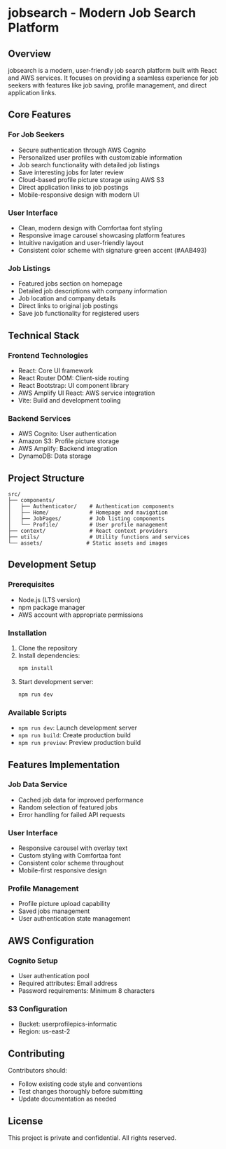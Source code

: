 # jobsearch - Modern Job Search Platform

## Overview

jobsearch is a modern, user-friendly job search platform built with React and AWS services. It focuses on providing a seamless experience for job seekers with features like job saving, profile management, and direct application links.

## Core Features

### For Job Seekers
- Secure authentication through AWS Cognito
- Personalized user profiles with customizable information
- Job search functionality with detailed job listings
- Save interesting jobs for later review
- Cloud-based profile picture storage using AWS S3
- Direct application links to job postings
- Mobile-responsive design with modern UI

### User Interface
- Clean, modern design with Comfortaa font styling
- Responsive image carousel showcasing platform features
- Intuitive navigation and user-friendly layout
- Consistent color scheme with signature green accent (#AAB493)

### Job Listings
- Featured jobs section on homepage
- Detailed job descriptions with company information
- Job location and company details
- Direct links to original job postings
- Save job functionality for registered users

## Technical Stack

### Frontend Technologies
- React: Core UI framework
- React Router DOM: Client-side routing
- React Bootstrap: UI component library
- AWS Amplify UI React: AWS service integration
- Vite: Build and development tooling

### Backend Services
- AWS Cognito: User authentication
- Amazon S3: Profile picture storage
- AWS Amplify: Backend integration
- DynamoDB: Data storage

## Project Structure

```
src/
├── components/
│   ├── Authenticator/    # Authentication components
│   ├── Home/             # Homepage and navigation
│   ├── JobPages/         # Job listing components
│   └── Profile/          # User profile management
├── context/              # React context providers
├── utils/                # Utility functions and services
└── assets/              # Static assets and images
```

## Development Setup

### Prerequisites
- Node.js (LTS version)
- npm package manager
- AWS account with appropriate permissions

### Installation
1. Clone the repository
2. Install dependencies:
   ```bash
   npm install
   ```
3. Start development server:
   ```bash
   npm run dev
   ```

### Available Scripts
- `npm run dev`: Launch development server
- `npm run build`: Create production build
- `npm run preview`: Preview production build

## Features Implementation

### Job Data Service
- Cached job data for improved performance
- Random selection of featured jobs
- Error handling for failed API requests

### User Interface
- Responsive carousel with overlay text
- Custom styling with Comfortaa font
- Consistent color scheme throughout
- Mobile-first responsive design

### Profile Management
- Profile picture upload capability
- Saved jobs management
- User authentication state management

## AWS Configuration

### Cognito Setup
- User authentication pool
- Required attributes: Email address
- Password requirements: Minimum 8 characters

### S3 Configuration
- Bucket: userprofilepics-informatic
- Region: us-east-2

## Contributing

Contributors should:
- Follow existing code style and conventions
- Test changes thoroughly before submitting
- Update documentation as needed

## License

This project is private and confidential. All rights reserved.
